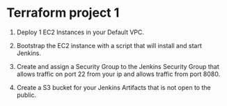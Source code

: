 # Terraform project 1
1. Deploy 1 EC2 Instances in your Default VPC.

2. Bootstrap the EC2 instance with a script that will install and start Jenkins. 

3. Create and assign a Security Group to the Jenkins Security Group that allows traffic on port 22 from your ip and allows traffic from port 8080.

4. Create a S3 bucket for your Jenkins Artifacts that is not open to the public.

